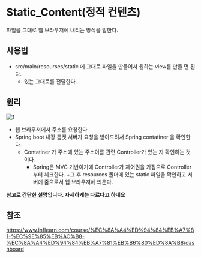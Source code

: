 # Static_Content(정적 컨텐츠)

파일을 그대로 웹 브라우저에 내리는 방식을 말한다.

## 사용법
+ src/main/resourses/static 에 그대로 파일을 만들어서 원하는 view를 만들 면 된다.
    + 있는 그대로를 전달한다.

## 원리

![1](https://user-images.githubusercontent.com/38696775/158737112-f4acef96-0379-49e7-8877-428d9ec01b9a.png)

+ 웹 브라우저에서 주소를 요청한다
+ Spring boot 내장 톰켓 서버가 요청을 받아드려서 Spring contatiner 을 확인한다.
    + Contatiner 가 주소에 있는 주소이름 관련 Controller가 있는 지 확인하는 것이다.
        + Spring은 MVC 기반이기에 Controller가 제어권을 가짐으로 Controller부터 체크한다.
+그 후 resources 폴더에 있는 static 파일을 확인하고 서버에 줌으로서 웹 브라우저에 띄운다.

**참고로 간단한 설명입니다. 자세하게는 다르다고 하네요**

## 참조
https://www.inflearn.com/course/%EC%8A%A4%ED%94%84%EB%A7%81-%EC%9E%85%EB%AC%B8-%EC%8A%A4%ED%94%84%EB%A7%81%EB%B6%80%ED%8A%B8/dashboard
